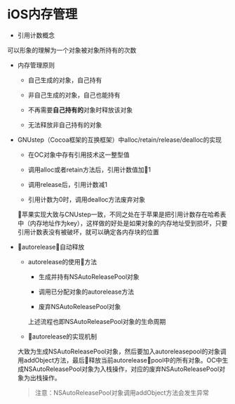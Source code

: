 # iOS内存管理

* 引用计数概念

可以形象的理解为一个对象被对象所持有的次数

* 内存管理原则

    * 自己生成的对象，自己持有

    * 非自己生成的对象，自己也能持有

    * 不再需要**自己持有的**对象时释放该对象

    * 无法释放非自己持有的对象

* GNUstep（Cocoa框架的互换框架）中alloc/retain/release/dealloc的实现

    * 在OC对象中存有引用技术这一整型值
    
    * 调用alloc或者retain方法后，引用计数值加1

    * 调用release后，引用计数减1

    * 引用计数为0时，调用dealloc方法废弃对象

    苹果实现大致与CNUstep一致，不同之处在于苹果是把引用计数存在哈希表中（内存地址作为key），这样做的好处是如果对象的内存地址受到损坏，只要引用计数表没有被破坏，就可以确定各内存块的位置

*  autorelease自动释放

    * autorelease的使用方法

        * 生成并持有NSAutoReleasePool对象

        * 调用已分配对象的autorelease方法

        * 废弃NSAutoReleasePool对象

        上述流程也即NSAutoReleasePool对象的生命周期

    * autorelease的实现机制

    大致为生成NSAutoReleasePool对象，然后要加入autoreleasepool的对象调用addObject方法，最后释放当前autoreleasepool中的所有对象。OC中生成NSAutoReleasePool对象为入栈操作，对应的废弃NSAutoReleasePool对象为出栈操作。

    >注意：NSAutoReleasePool对象调用addObject方法会发生异常

        

